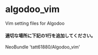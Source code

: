 # algodoo_vim
Vim setting files for Algodoo

#### 適切な場所に下記の1行を追加してください。
NeoBundle 'tatt61880/Algodoo_vim'
